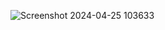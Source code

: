 ![Screenshot 2024-04-25 103633](https://github.com/vaibhavtrivedi2002/Analog-Clock/assets/123184825/496593f4-3fd1-4840-98a8-e1d3d108c1f9)

